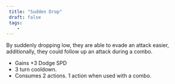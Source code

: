 ```yaml
---
 title: "Sudden Drop"
 draft: false
 tags:
    -
---
```

 By suddenly dropping low, they are able to evade an attack easier, additionally, they could follow up an attack during a combo.
 
 - Gains +3 Dodge SPD
 - 3 turn cooldown.
 - Consumes 2 actions. 1 action when used with a combo.
